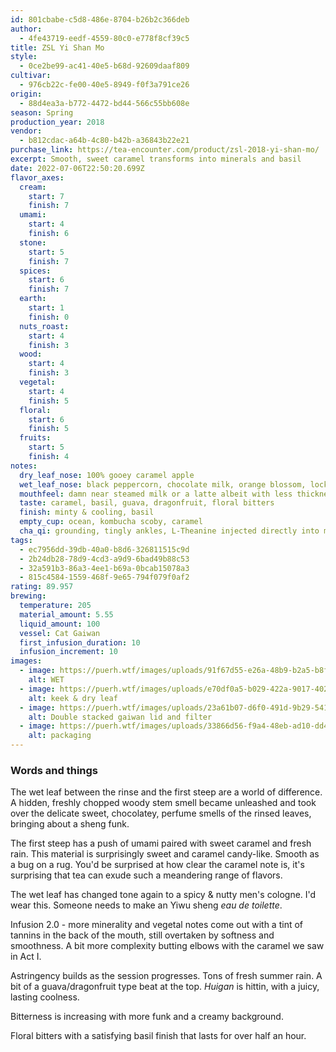 ```yaml
---
id: 801cbabe-c5d8-486e-8704-b26b2c366deb
author:
  - 4fe43719-eedf-4559-80c0-e778f8cf39c5
title: ZSL Yi Shan Mo
style:
  - 0ce2be99-ac41-40e5-b68d-92609daaf809
cultivar:
  - 976cb22c-fe00-40e5-8949-f0f3a791ce26
origin:
  - 88d4ea3a-b772-4472-bd44-566c55bb608e
season: Spring
production_year: 2018
vendor:
  - b812cdac-a64b-4c80-b42b-a36843b22e21
purchase_link: https://tea-encounter.com/product/zsl-2018-yi-shan-mo/
excerpt: Smooth, sweet caramel transforms into minerals and basil
date: 2022-07-06T22:50:20.699Z
flavor_axes:
  cream:
    start: 7
    finish: 7
  umami:
    start: 4
    finish: 6
  stone:
    start: 5
    finish: 7
  spices:
    start: 6
    finish: 7
  earth:
    start: 1
    finish: 0
  nuts_roast:
    start: 4
    finish: 3
  wood:
    start: 4
    finish: 3
  vegetal:
    start: 4
    finish: 5
  floral:
    start: 6
    finish: 5
  fruits:
    start: 5
    finish: 4
notes:
  dry_leaf_nose: 100% gooey caramel apple
  wet_leaf_nose: black peppercorn, chocolate milk, orange blossom, locked away wood
  mouthfeel: damn near steamed milk or a latte albeit with less thickness
  taste: caramel, basil, guava, dragonfruit, floral bitters
  finish: minty & cooling, basil
  empty_cup: ocean, kombucha scoby, caramel
  cha_qi: grounding, tingly ankles, L-Theanine injected directly into my bloodstream
tags:
  - ec7956dd-39db-40a0-b8d6-326811515c9d
  - 2b24db28-78d9-4cd3-a9d9-6bad49b88c53
  - 32a591b3-86a3-4ee1-b69a-0bcab15078a3
  - 815c4584-1559-468f-9e65-794f079f0af2
rating: 89.957
brewing:
  temperature: 205
  material_amount: 5.55
  liquid_amount: 100
  vessel: Cat Gaiwan
  first_infusion_duration: 10
  infusion_increment: 10
images:
  - image: https://puerh.wtf/images/uploads/91f67d55-e26a-48b9-b2a5-b8ff3735fd01.jpeg
    alt: WET
  - image: https://puerh.wtf/images/uploads/e70df0a5-b029-422a-9017-40219f22ce0b.jpeg
    alt: keek & dry leaf
  - image: https://puerh.wtf/images/uploads/23a61b07-d6f0-491d-9b29-541ceb1e4711.jpeg
    alt: Double stacked gaiwan lid and filter
  - image: https://puerh.wtf/images/uploads/33866d56-f9a4-48eb-ad10-dd428ee9e6d3.jpeg
    alt: packaging
---
```


### Words and things

The wet leaf between the rinse and the first steep are a world of difference. A hidden, freshly chopped woody stem smell became unleashed and took over the delicate sweet, chocolatey, perfume smells of the rinsed leaves, bringing about a sheng funk.

The first steep has a push of umami paired with sweet caramel and fresh rain. This material is surprisingly sweet and caramel candy-like. Smooth as a bug on a rug. You'd be surprised at how clear the caramel note is, it's surprising that tea can exude such a meandering range of flavors.

The wet leaf has changed tone again to a spicy & nutty men's cologne. I'd wear this. Someone needs to make an Yiwu sheng _eau de toilette_.

Infusion 2.0 - more minerality and vegetal notes come out with a tint of tannins in the back of the mouth, still overtaken by softness and smoothness. A bit more complexity butting elbows with the caramel we saw in Act I.

Astringency builds as the session progresses. Tons of fresh summer rain. A bit of a guava/dragonfruit type beat at the top. _Huigan_ is hittin, with a juicy, lasting coolness.

Bitterness is increasing with more funk and a creamy background.

Floral bitters with a satisfying basil finish that lasts for over half an hour.
